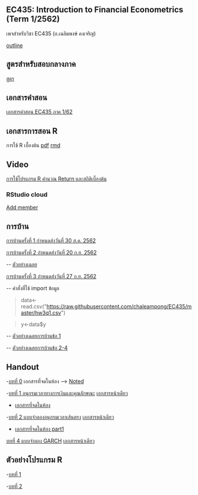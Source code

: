 ## EC435: Introduction to Financial Econometrics (Term 1/2562)
เพจสำหรับวิชา EC435 (อ.เฉลิมพงษ์ คงเจริญ)

[outline](https://github.com/chaleampong/EC435/blob/master/outline_ec435_1_62.pdf)

## สูตรสำหรับสอบกลางภาค

[สูตร](https://github.com/chaleampong/EC435/blob/master/formula_for_mid.pdf)

## เอกสารคำสอน

[เอกสารคำสอน EC435 ภาค 1/62](https://github.com/chaleampong/EC435/blob/master/ec435_lecture_all.pdf)

## เอกสารการสอน R

การใช้ R เบื้องต้น  [pdf](https://github.com/chaleampong/EC435/blob/master/rclass_1_62_note.pdf) [rmd](https://github.com/chaleampong/EC435/blob/master/rclass_1_62.Rmd)

## Video

[การใช้โปรแกรม R คำนวณ Return และสถิติเบี้องต้น](https://youtu.be/aETKLqnSGXg)


### RStudio cloud 

[Add member](https://rstudio.cloud/spaces/22748/join?access_code=BBAn8filr1wkt4X%2BG1h4%2B1i75TEyjSJmQ0XJEugT)




## การบ้าน

[การบ้านครั้งที่ 1 กำหนดส่งวันที่ 30 ส.ค. 2562](https://github.com/chaleampong/EC435/blob/master/ec435_1_2562_hw1.pdf)

[การบ้านครั้งที่ 2 กำหนดส่งวันที่ 20 ก.ย. 2562](https://github.com/chaleampong/EC435/blob/master/HW2_1_62.pdf)

-- [ตัวอย่างเฉลย](https://github.com/chaleampong/EC435/blob/master/EC435_2_2562_hw2_sol.pdf)

[การบ้านครั้งที่ 3 กำหนดส่งวันที่ 27 ก.ย. 2562](https://github.com/chaleampong/EC435/blob/master/ec435_1_2562_hw3.pdf)

-- คำสั่งที่ใช้ import ข้อมูล

> data<-read.csv("https://raw.githubusercontent.com/chaleampong/EC435/master/hw3q1.csv")

> y<-data$y

-- [ตัวอย่างเฉลยการบ้านข้อ 1](https://github.com/chaleampong/EC435/blob/master/hw3q1_sol.pdf) 

-- [ตัวอย่างเฉลยการบ้านข้อ 2-4](https://github.com/chaleampong/EC435/blob/master/ec435_1_2562_hw3_sol_q2_4.pdf)

## Handout 
-[บทที่ 0](https://github.com/chaleampong/EC435/blob/master/chapter0_slide_1_62_ho.pdf) เอกสารที่จดในห้อง --> [Noted](https://github.com/chaleampong/EC435/blob/master/chapter0_slide_1_62_noted.pdf)

-[บทที่ 1 อนุกรมเวลาทางการเงินและคุณลักษณะ](https://github.com/chaleampong/EC435/blob/master/chapter1_slide_1_62_ho.pdf) [เอกสารหน้าเดียว](https://github.com/chaleampong/EC435/blob/master/chapter1_slide_1_62_ho_1p.pdf)
  - [เอกสารที่จดในห้อง](https://github.com/chaleampong/EC435/blob/master/chapter1_slide_1_62_noted.pdf)

-[บทที่ 2 แบบจำลองอนุกรมเวลาเส้นตรง](https://github.com/chaleampong/EC435/blob/master/chapter2_slide_1_62_ho.pdf) [เอกสารหน้าเดียว](https://github.com/chaleampong/EC435/blob/master/chapter2_slide_1_62_ho_1p.pdf)
  - [เอกสารที่จดในห้อง part1](https://github.com/chaleampong/EC435/blob/master/chapter2_slide_1_62_noted_part1.pdf)
  
[บทที่ 4 แบบจำลอง GARCH](https://github.com/chaleampong/EC435/blob/master/chapter4_slide_1_62_ho.pdf)  [เอกสารหน้าเดียว](https://github.com/chaleampong/EC435/blob/master/chapter4_slide_1_62_1p.pdf)

## ตัวอย่างโปรแกรม R

-[บทที่ 1](https://github.com/chaleampong/EC435/blob/master/chapter1_example.md)

-[บทที่ 2](https://github.com/chaleampong/EC435/blob/master/chapter2_example.md)
